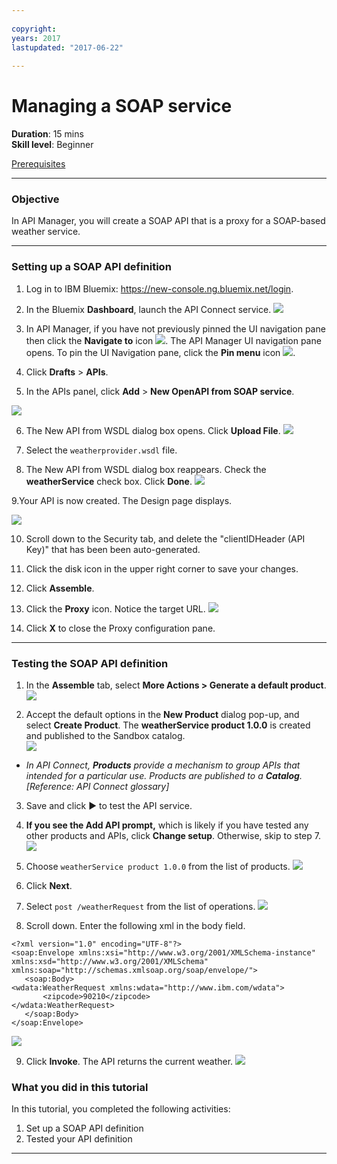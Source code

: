 ```yaml
---
 
copyright:
years: 2017
lastupdated: "2017-06-22"
 
---
```

# Managing a SOAP service
**Duration**: 15 mins  
**Skill level**: Beginner  

[Prerequisites](https://github.com/ibm-apiconnect/getting-started/blob/master/bluemix/0-prereq/README.md)

---
### Objective
In API Manager, you will create a SOAP API that is a proxy for a SOAP-based weather service.  

---
### Setting up a SOAP API definition
1. Log in to IBM Bluemix: https://new-console.ng.bluemix.net/login.

2. In the Bluemix **Dashboard**, launch the API Connect service.
![](images/Bluemix.png)

3. In API Manager, if you have not previously pinned the UI navigation pane then click the **Navigate to** icon ![](images/navigate-to.png).  The API Manager UI navigation pane opens. To pin the UI Navigation pane, click the **Pin menu** icon ![](images/pinned.png).

4. Click **Drafts** > **APIs**.

5. In the APIs panel, click **Add** > **New OpenAPI from SOAP service**.

![](images/3-newapi-menu.png)

6. The New API from WSDL dialog box opens.  Click **Upload File**.
![](images/4-uploadwsdl.png)

7. Select the ```weatherprovider.wsdl``` file.

8. The New API from WSDL dialog box reappears.  Check the **weatherService** check box. Click **Done**.
![](images/6-newapi.png)

9.Your API is now created. The Design page displays.

![](images/8-designpage.png)

10.	Scroll down to the Security tab, and delete the "clientIDHeader (API Key)" that has been been auto-generated.

11.	Click the disk icon in the upper right corner to save your changes.

12.	Click **Assemble**.

13.	Click the **Proxy** icon.  Notice the target URL.
![](images/10-proxy.png)

14.	Click **X** to close the Proxy configuration pane.

---
### Testing the SOAP API definition
1. In the **Assemble** tab, select **More Actions > Generate a default product**.  
   ![](images/generate-default-product-1.png) 

2. Accept the default options in the **New Product** dialog pop-up, and select **Create Product**. The **weatherService product 1.0.0** is created and published to the Sandbox catalog.    
  ![](/bluemix/1a/images/12a-chooseproduct.png)  
  
  - _In API Connect, **Products** provide a mechanism to  group APIs that intended for a particular use. Products are published to a **Catalog**.  [Reference: API Connect glossary]_

3. Save and click ► to test the API service.

4. **If you see the Add API prompt,** which is likely if you have tested any other products and APIs, click **Change setup**.  Otherwise, skip to step 7.
![](images/11-initialtestpane.png)

5. Choose ```weatherService product 1.0.0``` from the list of products.
![](images/12-chooseproduct.png)

6.	Click **Next**.

7.	Select ```post /weatherRequest``` from the list of operations.
![](images/13-selectoperation.png)

8.	Scroll down. Enter the following xml in the body field.
```
<?xml version="1.0" encoding="UTF-8"?>
<soap:Envelope xmlns:xsi="http://www.w3.org/2001/XMLSchema-instance" xmlns:xsd="http://www.w3.org/2001/XMLSchema" xmlns:soap="http://schemas.xmlsoap.org/soap/envelope/">
   <soap:Body>
<wdata:WeatherRequest xmlns:wdata="http://www.ibm.com/wdata">
       <zipcode>90210</zipcode>
</wdata:WeatherRequest>
   </soap:Body>
</soap:Envelope> 
```

![](images/14-enterrequest.png)

9.	Click **Invoke**.
The API returns the current weather.
![](images/15-success.png)

### What you did in this tutorial
In this tutorial, you completed the following activities:
1. Set up a SOAP API definition
2. Tested your API definition

---
